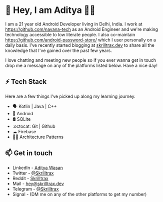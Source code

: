 # :wave: Hey, I am Aditya 👨‍💻

I am a 21 year old Android Developer living in Delhi, India. I work at https://github.com/navana-tech as an Android Engineer and we're making technology accessible to low literate people. I also co-maintain https://github.com/android-password-store/ which I user personally on a daily basis. I've recently started blogging at [skrilltrax.dev](https://skrilltrax.dev) to share all the knowledge that I've gained over the past few years. 

I love chatting and meeting new people so if you ever wanna get in touch drop me a message on any of the platforms listed below. Have a nice day!

## ⚡ Tech Stack

Here are a few things I've picked up along my learning journey.

* 🗣 Kotlin | Java | C++ 
* :iphone: Android
* 🛢️ SQLite 
* :octocat: Git | Github
* ☁ Firebase
* :construction_worker_woman:	Architecture Patterns

## 📫 Get in touch
- LinkedIn - [Aditya Wasan](https://in.linkedin.com/in/skrilltrax)
- Twitter - [@Skrilltrax](https://twitter.com/skrilltrax)
- Reddit - [Skrilltrax](https://reddit.com/user/skrilltrax)
- Mail - [hey@skrilltrax.dev](mailto:hey@skrilltrax.dev)
- Telegram - [@Skrilltrax](https://t.me/skrilltrax)
- Signal - (DM me on any of the other platforms to get my number)

<!--
**Skrilltrax/Skrilltrax** is a ✨ _special_ ✨ repository because its `README.md` (this file) appears on your GitHub profile.

Here are some ideas to get you started:

- 🔭 I’m currently working on ...
- 🌱 I’m currently learning ...
- 👯 I’m looking to collaborate on ...
- 🤔 I’m looking for help with ...
- 💬 Ask me about ...
- 📫 How to reach me: ...
- 😄 Pronouns: ...
- ⚡ Fun fact: ...
-->
